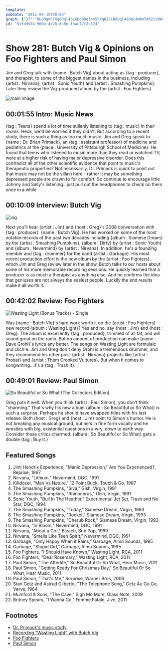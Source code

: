 ```yaml
---
template: 
pubdate: "2011-04-15T00:00"
graph: {"37":"BLGDqmSFXq8Oql4BLGDq8Oql4mSFXq62SiN8Oql48Oql4W9mTA62SiNW9mTA","GX":"2G16G3koZS2G16GySLIh2G16GvVnbv2G16GBMNqg2G16GcMUYp2G16GBG8Wh2G16GBBMvWBBMvWuIFlDBG8WhS3ttlcMUYpg8cEOBMNqgySLIh","1Y2":"WSGvmvVnbvBQsAMWSGvm","29P":"BISHlsXd0K97qipBHm1G97qipX6cfd"}
id: "91fdd534-960b-4d76-8c9e-f3ac77f2c674"
---
```






# Show 281: Butch Vig & Opinions on Foo Fighters and Paul Simon

Jim and Greg talk with {name : Butch Vig} about acting as {tag : producer}, and therapist, to some of the biggest names in the business, including {artist : Nirvana}, {artist : Sonic Youth} and {artist : Smashing Pumpkins}. Later they review the Vig-produced album by the {artist : Foo Fighters}.

![main image](https://static.soundopinions.org/images/2011/butchvig.jpg)



## 00:01:55 Intro: Music News

{tag : Teens} spend a lot of time sullenly listening to {tag : music} in their rooms. Heck, we'd be worried if they didn't. But according to a recent study, there is such a thing as too much music. Jim and Greg speak to {name : Dr. Brian Primack}, an {tag : assistant professor} of medicine and pediatrics at the {place : University of Pittsburgh School of Medicine}. He found that teens who listened to music more than they read or watched TV, were at a higher risk of having major depressive disorder. Does this contradict all of the other scientific evidence that point to music's therapeutic properties? Not necessarily. Dr. Primack is quick to point out that music may not be the villain here - rather it may be something depressed people are drawn to for comfort. So continue to encourage little Johnny and Sally's listening...just pull out the headphones to check on them once in a while.



## 00:10:09 Interview: Butch Vig

![vig](https://static.soundopinions.org/assets/281/GX0.jpg)

Next you'll hear {artist : Jim} and {host : Greg}'s 2008 conversation with {tag : producer}  {name : Butch Vig}. He has worked on some of the most notable records of the past two decades including {album : Siamese Dream} by the {artist : Smashing Pumpkins}, {album : Dirty} by {artist : Sonic Youth} and {album : Nevermind} by {artist : Nirvana}. In addition, he's a founding member and {tag : drummer} for the band {artist : Garbage}. His most recent production effort is the new album by the {artist : Foo Fighters}, which Jim and Greg review later in the show. Butch talks to our hosts about some of his more memorable recording sessions. He quickly learned that a producer is as much a therapist as anything else. And he confirms the idea that geniuses are not always the easiest people. Luckily the end results make it all worth it.



## 00:42:02 Review: Foo Fighters

![Wasting Light (Bonus Tracks) - Single](https://static.soundopinions.org/assets/281/1Y20.jpg)

Was {name : Butch Vig}'s hard work worth it on the {artist : Foo Fighters} new record {album : Wasting Light}? Yes and no, say {host : Jim} and {host : Greg}. The album is excellently {tag : produced}, trimmed of all fat, and will sound great on the radio. But no amount of production can make {name : Dave Grohl}'s lyrics any better. The songs on Wasting Light are formulaic and clich'e. Jim and Greg don't deny Grohl is a tremendous drummer, and they recommend his other post-{artist : Nirvana} projects like {artist : Probat} and {artist : Them Crooked Vultures}. But when it comes to songwriting...it's a {tag : Trash It}.



## 00:49:01 Review: Paul Simon

![So Beautiful or So What (The Collectors Edition)](https://static.soundopinions.org/assets/281/29P0.jpg)

Greg puts it well: When you think {artist : Paul Simon}, you don't think "charming." That's why his new album {album : So Beautiful or So What} is such a surprise. Perhaps he should have swapped titles with his last release. Both {host : Greg} and {host : Jim} point to Simon's humor. He is not breaking any musical ground, but he's in fine form vocally and he wrestles with big, existential questions in a wry, down to earth way. Consider these critics charmed. {album : So Beautiful or So What} gets a double {tag : Buy It.}



## Featured Songs

1. Jimi Hendrix Experience, "Manic Depression," Are You Experienced?, Reprise, 1967
2. Nirvana, "Lithium," Nevermind, DGC, 1991
3. Killdozer, "Man Vs Nature," 12 Point Buck, Touch & Go, 1987
4. The Smashing Pumpkins, "Siva," Gish, Virgin, 1991
5. The Smashing Pumpkins, "Rhinoceros," Gish, Virgin, 1991
6. Sonic Youth, "Bull In The Heather," Experimental Jet Set, Trash and No Star, DGC, 1994
7. The Smashing Pumpkins, "Today," Siamese Dream, Virgin, 1993
8. The Smashing Pumpkins, "Rocket," Siamese Dream, Virgin, 1993
9. The Smashing Pumpkins, "Cherub Rock," Siamese Dream, Virgin, 1993
10. Nirvana, "In Bloom," Nevermind, DGC, 1991
11. Nirvana, "About a Girl," Bleach, Sub Pop, 1989
12. Nirvana, "Smells Like Teen Spirit," Nevermind, DGC, 1991
13. Garbage, "Only Happy When it Rains," Garbage, Almo Sounds, 1995
14. Garbage, "Stupid Girl," Garbage, Almo Sounds, 1995
15. Foo Fighters, "I Should Have Known," Wasting Light, RCA, 2011
16. Foo Fighters, "Dear Rosemary," Wasting Light, RCA, 2011
17. Paul Simon, "The Afterlife," So Beautiful Or So What, Hear Music, 2011
18. Paul Simon, "Getting Ready For Christmas Day," So Beautiful Or So What, Hear Music, 2011
19. Paul Simon, "That's Me," Surprise, Warner Bros, 2006
20. Stan Getz and Astrud Gilberto, "The Telephone Song," Getz Au Go Go, Verve, 1964
21. Mumford & Sons, "The Cave," Sigh Mo More, Glass Note, 2009
22. Britney Spears, "I Wanna Go," Femme Fatale, Jive, 2011



## Footnotes

- [Dr. Primack's music study](http://healthland.time.com/2011/04/12/study-are-music-loving-teens-more-likely-to-be-depressed/#ixzz1JXCPuDtA)
- [Recording "Wasting Light" with Butch Vig](http://www.soundonsound.com/sos/jun11/articles/foo-fighters.htm)
- [Foo Fighters](http://www.foofighters.com/)
- [Paul Simon](http://www.paulsimon.com/us/home)